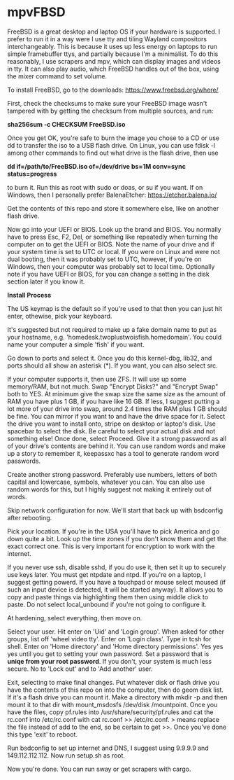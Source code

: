 # mpvFBSD
FreeBSD is a great desktop and laptop OS if your hardware is supported.
I prefer to run it in a way were I use tty and tiling Wayland compositors interchangeably. This is because it uses up less energy on laptops to run simple framebuffer ttys, and partially because I'm a minimalist. To do this reasonably, I use scrapers and mpv, which can display images and videos in tty. It can also play audio, which FreeBSD handles out of the box, using the mixer command to set volume.

To install FreeBSD, go to the downloads: https://www.freebsd.org/where/

First, check the checksums to make sure your FreeBSD image wasn't tampered with by getting the checksum from multiple sources, and run: 

**sha256sum -c CHECKSUM FreeBSD.iso**

Once you get OK, you're safe to burn the image you chose to a CD or use dd to transfer the iso to a USB flash drive. On Linux, you can use fdisk -l among other commands to find out what drive is the flash drive, then use

**dd if=/path/to/FreeBSD.iso of=/dev/drive bs=1M conv=sync status=progress**

to burn it. Run this as root with sudo or doas, or su if you want.
If on Windows, then I personally prefer BalenaEtcher: https://etcher.balena.io/

Get the contents of this repo and store it somewhere else, like on another flash drive.

Now go into your UEFI or BIOS. Look up the brand and BIOS. You normally have to press Esc, F2, Del, or something like repeatedly when turning the computer on to get the UEFI or BIOS. Note the name of your drive and if your system time is set to UTC or local. If you were on Linux and were not dual booting, then it was probably set to UTC, however, if you're on Windows, then your computer was probably set to local time.
Optionally note if you have UEFI or BIOS, for you can change a setting in the disk section later if you know it.

**Install Process**

The US keymap is the default so if you're used to that then you can just hit enter, othewise, pick your keyboard.

It's suggested but not required to make up a fake domain name to put as your hostname, e.g. 'homedesk.twoplustwoisfish.homedomain'. You could name your computer a simple 'fish' if you want.

Go down to ports and select it. Once you do this kernel-dbg, lib32, and ports should all show an asterisk (*). If you want, you can also select src.

If your computer supports it, then use ZFS. It will use up some memory/RAM, but not much. Swap "Encrypt Disks?" and "Encrypt Swap" both to YES. At minimum give the swap size the same size as the amount of RAM you have plus 1 GB, if you have like 16 GB. If less, I suggest putting a lot more of your drive into swap, around 2.4 times the RAM plus 1 GB should be fine. You can mirror if you want to and have the drive space for it.
Select the drive you want to install onto, stripe on desktop or laptop's disk. Use spacebar to select the disk. Be careful to select your actual disk and not something else! Once done, select Proceed. Give it a strong password as all of your drive's contents are behind it. You can use random words and make up a story to remember it, keepassxc has a tool to generate random word passwords.

Create another strong password. Preferably use numbers, letters of both capital and lowercase, symbols, whatever you can. You can also use random words for this, but I highly suggest not making it entirely out of words.

Skip network configuration for now. We'll start that back up with bsdconfig after rebooting.

Pick your location. If you're in the USA you'll have to pick America and go down quite a bit. Look up the time zones if you don't know them and get the exact correct one. This is very important for encryption to work with the internet. 

If you never use ssh, disable sshd, if you do use it, then set it up to securely use keys later. You must get ntpdate and ntpd. If you're on a laptop, I suggest getting powerd. If you have a touchpad or mouse select moused (if such an input device is detected, it will be started anyway). It allows you to copy and paste things via highlighting them then using middle click to paste. Do not select local_unbound if you're not going to configure it.

At hardening, select everything, then move on.

Select your user. Hit enter on 'Uid' and 'Login group'. When asked for other groups, list off 'wheel video tty'. Enter on 'Login class'. Type in tcsh for shell. Enter on 'Home directory' and 'Home directory permissions'. Yes yes yes until you get to setting your own password. Set a password that is **uniqe from your root password**. If you don't, your system is much less secure. No to 'Lock out' and to 'Add another' user.

Exit, selecting to make final changes. Put whatever disk or flash drive you have the contents of this repo on into the computer, then do geom disk list. If it's a flash drive you can mount it. Make a directory with mkdir -p and then mount it to that dir with mount_msdosfs /dev/disk /mountpoint.
Once you have the files, copy pf.rules into /usr/share/security/pf.rules and cat the rc.conf into /etc/rc.conf with cat rc.conf >> /etc/rc.conf. > means replace the file instead of add to the end, so be certain to get >>. Once you've done this type 'exit' to reboot.

Run bsdconfig to set up internet and DNS, I suggest using 9.9.9.9 and 149.112.112.112.
Now run setup.sh as root.

Now you're done. You can run sway or get scrapers with cargo.
